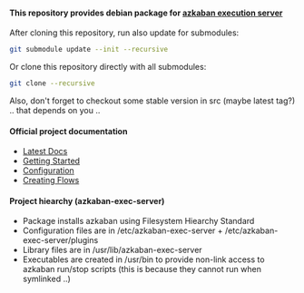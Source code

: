 #### This repository provides debian package for [azkaban execution server](http://azkaban.github.io/azkaban/docs/latest/#executor-setup) 

After cloning this repository, run also update for submodules:
```bash
git submodule update --init --recursive
```

Or clone this repository directly with all submodules:
```bash
git clone --recursive
```

Also, don't forget to checkout some stable version in src (maybe latest tag?) .. that depends on you ..

#### Official project documentation
 - [Latest Docs](http://azkaban.github.io/azkaban/docs/latest/)
 - [Getting Started](http://azkaban.github.io/azkaban/docs/latest/#getting-started)
 - [Configuration](http://azkaban.github.io/azkaban/docs/latest/#configuration)
 - [Creating Flows](http://azkaban.github.io/azkaban/docs/latest/#creating-flows)

#### Project hiearchy (azkaban-exec-server)

 - Package installs azkaban using Filesystem Hiearchy Standard
 - Configuration files are in /etc/azkaban-exec-server + /etc/azkaban-exec-server/plugins
 - Library files are in /usr/lib/azkaban-exec-server
 - Executables are created in /usr/bin to provide non-link access to azkaban run/stop scripts (this is because they cannot run when symlinked ..)
